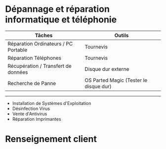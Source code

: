 # Dépannage et réparation informatique et téléphonie #


|		Tâches                              |	Outils                                 |        
|---------------------------------------|----------------------------------------|
| Réparation Ordinateurs / PC Portable  | Tournevis                              |
| Réparation Téléphones                 | Tournevis                              |
| Récupération / Transfert de données   | Disque dur externe                     |
| Recherche de Panne                    | OS Parted Magic (Tester le disque dur) |

-----------------------------------------

* Installation de Systèmes d'Exploitation   
* Désinfection Virus   
* Vente d'Antivirus   
* Réparation Imprimantes


# Renseignement client #





